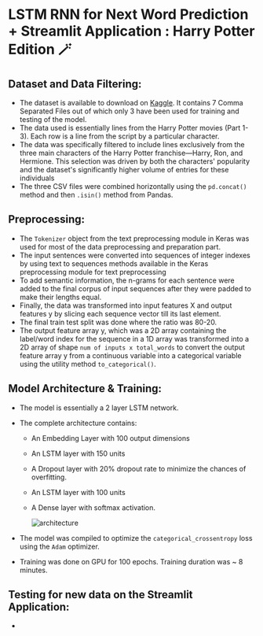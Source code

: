 # LSTM RNN for Next Word Prediction + Streamlit Application : Harry Potter Edition 🪄

## Dataset and Data Filtering:

- The dataset is available to download on [Kaggle](https://www.kaggle.com/datasets/gulsahdemiryurek/harry-potter-dataset). It contains 7 Comma Separated Files out of which only 3 have been used for training and testing of the model.
- The data used is essentially lines from the Harry Potter movies (Part 1-3). Each row is a line from the script by a particular character.
- The data was specifically filtered to include lines exclusively from the three main characters of the Harry Potter franchise—Harry, Ron, and Hermione. This selection was driven by both the characters' popularity and the dataset's significantly higher volume of entries for these individuals
- The three CSV files were combined horizontally using  the ```pd.concat()``` method and then ``.isin()`` method from Pandas.

## Preprocessing:
- The ``Tokenizer`` object from the text preprocessing module in Keras was used for most of the data preprocessing and preparation part.
- The input sentences were converted into sequences of integer indexes by using text to sequences methods available in the Keras preprocessing module for text preprocessing
- To add semantic information, the n-grams for each sentence were added to the final corpus of input sequences after they were padded to make their lengths equal.
- Finally, the data was transformed into input features X  and output features y by slicing each sequence vector till its last element. 
- The final train test split was done where the ratio was 80-20.
- The output feature array y, which was a 2D array containing the label/word index for the sequence in a 1D array was transformed into a 2D array of shape ``num of inputs x total_words`` to convert the output feature array y from a continuous variable into a categorical variable using the utility method ``to_categorical()``.

## Model Architecture & Training:

- The model is essentially a 2 layer LSTM network.
- The complete architecture contains:
  - An Embedding Layer with 100 output dimensions
  - An LSTM layer with 150 units
  - A Dropout layer with 20% dropout rate to minimize the chances of overfitting.
  - An LSTM layer with 100 units
  - A Dense layer with softmax activation.
    
    ![architecture](https://github.com/user-attachments/assets/2380fd4b-6993-458e-b9d5-f943c587cf83)

 
- The model was compiled to optimize  the ``categorical_crossentropy`` loss using the ``Adam`` optimizer.
- Training was done on GPU for 100 epochs. Training duration was ~ 8 minutes.

## Testing for new data on the Streamlit Application:

- 

